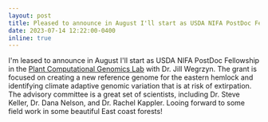 ```yaml
---
layout: post
title: Pleased to announce in August I'll start as USDA NIFA PostDoc Fellowship!
date: 2023-07-14 12:22:00-0400
inline: true
---
```

I'm leased to announce in August I'll start as USDA NIFA PostDoc Fellowship in the [Plant Computational Genomics Lab](https://www.google.com/search?client=safari&rls=en&q=uconn+plant+computation+genomics+lab&ie=UTF-8&oe=UTF-8) with Dr. Jill Wegrzyn. The grant is focused on creating a new reference genome for the eastern hemlock and identifying climate adaptive genomic variation that is at risk of extirpation. The advisory committee is a great set of scientists, including Dr. Steve Keller, Dr. Dana Nelson, and Dr. Rachel Kappler. Looing forward to some field work in some beautiful East coast forests!
